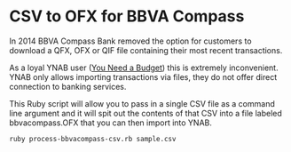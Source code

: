 # CSV to OFX for BBVA Compass

In 2014 BBVA Compass Bank removed the option for customers to download a QFX,
OFX or QIF file containing their most recent transactions.

As a loyal YNAB user ([You Need a Budget](http://www.youneedabudget.com)) this
is extremely inconvenient. YNAB only allows importing transactions via files,
they do not offer direct connection to banking services.

This Ruby script will allow you to pass in a single CSV file as a command line
argument and it will spit out the contents of that CSV into a file labeled
bbvacompass.OFX that you can then import into YNAB.

    ruby process-bbvacompass-csv.rb sample.csv
